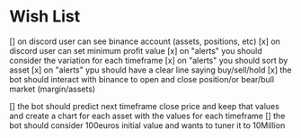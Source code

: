 # Wish List

[] on discord user can see binance account (assets, positions, etc)
[x] on discord user can set minimum profit value
[x] on "alerts" you should consider the variation for each timeframe
[x] on "alerts" you should sort by asset
[x] on "alerts" ypu should have a clear line saying buy/sell/hold
[x] the bot should interact with binance to open and close position/or bear/bull market (margin/assets)

[] the bot should predict next timeframe close price and keep that values and create a chart for each asset with the values for each timeframe
[] the bot should consider 100euros initial value and wants to tuner it to 10Million
